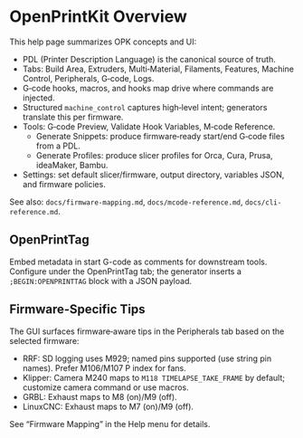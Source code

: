 # OpenPrintKit Overview

This help page summarizes OPK concepts and UI:

- PDL (Printer Description Language) is the canonical source of truth.
- Tabs: Build Area, Extruders, Multi‑Material, Filaments, Features, Machine Control, Peripherals, G‑code, Logs.
- G‑code hooks, macros, and hooks map drive where commands are injected.
- Structured `machine_control` captures high‑level intent; generators translate this per firmware.
- Tools: G‑code Preview, Validate Hook Variables, M‑code Reference.
  - Generate Snippets: produce firmware‑ready start/end G‑code files from a PDL.
  - Generate Profiles: produce slicer profiles for Orca, Cura, Prusa, ideaMaker, Bambu.
- Settings: set default slicer/firmware, output directory, variables JSON, and firmware policies.

See also: `docs/firmware-mapping.md`, `docs/mcode-reference.md`, `docs/cli-reference.md`.

## OpenPrintTag

Embed metadata in start G-code as comments for downstream tools. Configure under the OpenPrintTag tab; the generator inserts a `;BEGIN:OPENPRINTTAG` block with a JSON payload.

## Firmware-Specific Tips

The GUI surfaces firmware‑aware tips in the Peripherals tab based on the selected firmware:

- RRF: SD logging uses M929; named pins supported (use string pin names). Prefer M106/M107 P index for fans.
- Klipper: Camera M240 maps to `M118 TIMELAPSE_TAKE_FRAME` by default; customize camera command or use macros.
- GRBL: Exhaust maps to M8 (on)/M9 (off).
- LinuxCNC: Exhaust maps to M7 (on)/M9 (off).

See “Firmware Mapping” in the Help menu for details.
